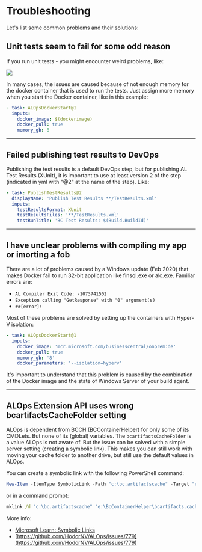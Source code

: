 # Troubleshooting
Let's list some common problems and their solutions:

## Unit tests seem to fail for some odd reason
If you run unit tests - you might encounter weird problems, like:

<img src="..\img\Troubleshooting1.png">

In many cases, the issues are caused because of not enough memory for the docker container that is used to run the tests.  Just assign more memory when you start the Docker container, like in this example:
```yaml
- task: ALOpsDockerStart@1
  inputs:
    docker_image: $(dockerimage)
    docker_pull: true
    memory_gb: 8
```

---

## Failed publishing test results to DevOps 
Publishing the test results is a default DevOps step, but for publishing AL Test Results (XUnit), it is important to use at least version 2 of the step (indicated in yml with "@2" at the name of the step).  Like:
```yaml
- task: PublishTestResults@2
  displayName: 'Publish Test Results **/TestResults.xml'
  inputs:
    testResultsFormat: XUnit
    testResultsFiles: '**/TestResults.xml'
    testRunTitle: 'BC Test Results: $(Build.BuildId)'
```

---

## I have unclear problems with compiling my app or imorting a fob
There are a lot of problems caused by a Windows update (Feb 2020) that makes Docker fail to run 32-bit application like finsql.exe or alc.exe.  Familiar errors are:
- `AL Compiler Exit Code: -1073741502`
- `Exception calling "GetResponse" with "0" argument(s)`
- `##[error]!`

Most of these problems are solved by setting up the containers with Hyper-V isolation:
```yaml
- task: ALOpsDockerStart@1
  inputs:
    docker_image: 'mcr.microsoft.com/businesscentral/onprem:de'
    docker_pull: true
    memory_gb: '8'
    docker_parameters: '--isolation=hyperv'
```
It's important to understand that this problem is caused by the combination of the Docker image and the state of Windows Server of your build agent.

---

## ALOps Extension API uses wrong bcartifactsCacheFolder setting

ALOps is dependent from BCCH (BCContainerHelper) for only some of its CMDLets.  But none of its (global) variables.
The `bcartifactsCacheFolder` is a value ALOps is not aware of.  But the issue can be solved with a simple server setting (creating a symbolic link).
This makes you can still work with moving your cache folder to another drive, but still use the default values in ALOps.

You can create a symbolic link with the following PowerShell command:
```powershell
New-Item -ItemType SymbolicLink -Path "c:\bc.artifactscache" -Target "e:\BcContainerHelper\bcartifacts.cache"
```

or in a command prompt:
```cmd
mklink /d "c:\bc.artifactscache" "e:\BcContainerHelper\bcartifacts.cache"
```

More info:
- [Microsoft Learn: Symbolic Links](https://learn.microsoft.com/en-us/windows/win32/fileio/symbolic-links)
- [https://github.com/HodorNV/ALOps/issues/779](https://github.com/HodorNV/ALOps/issues/779)
